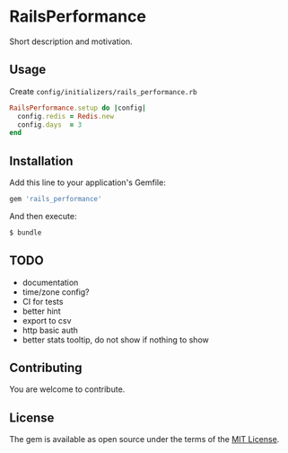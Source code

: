 # RailsPerformance

Short description and motivation.

## Usage

Create `config/initializers/rails_performance.rb`

```ruby
RailsPerformance.setup do |config|
  config.redis = Redis.new
  config.days  = 3
end
```

## Installation
Add this line to your application's Gemfile:

```ruby
gem 'rails_performance'
```

And then execute:
```bash
$ bundle
```

## TODO

- documentation
- time/zone config?
- CI for tests
- better hint
- export to csv
- http basic auth
- better stats tooltip, do not show if nothing to show

## Contributing

You are welcome to contribute.

## License

The gem is available as open source under the terms of the [MIT License](https://opensource.org/licenses/MIT).
